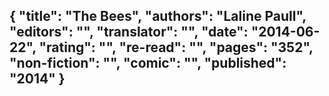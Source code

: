 {
 "title": "The Bees",
 "authors": "Laline Paull",
 "editors": "",
 "translator": "",
 "date": "2014-06-22",
 "rating": "",
 "re-read": "",
 "pages": "352",
 "non-fiction": "",
 "comic": "",
 "published": "2014"
}
---

